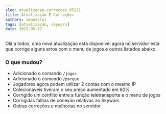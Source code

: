```yaml
---
slug: atualizacao-correcoes.85221
title: Atualização E Correções
authors: imnesslol
tags: [atualização, skywars]
date: 2022-05-17
---
```


Olá a todos, uma nova atualização está disponível agora no servidor esta que corrige alguns erros com o menu de jogos e outros listados abaixo.

<!-- truncate -->

### O que mudou?
* Adicionado o comando `/jogos`
* Adicionado o comando `/parque`
* Jogadores agora podem utilizar 2 contas com o mesmo IP
* Colecionáveis tiveram o seu preço aumentado em 60%
* Corrigido um conflito entre a função teletransporte e o menu de jogos
* Corrigidas falhas de conexão relativas ao Skywars
* Outras correções e melhorias no servidor
